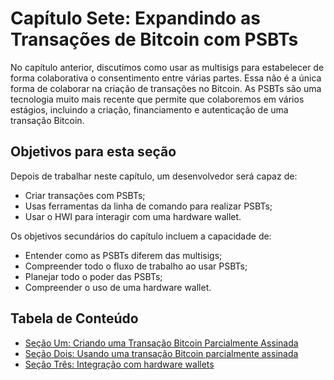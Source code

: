 # Capítulo Sete: Expandindo as Transações de Bitcoin com PSBTs

No capítulo anterior, discutimos como usar as multisigs para estabelecer de forma colaborativa o consentimento entre várias partes. Essa não é a única forma de colaborar na criação de transações no Bitcoin. As PSBTs são uma tecnologia muito mais recente que permite que colaboremos em vários estágios, incluindo a criação, financiamento e autenticação de uma transação Bitcoin.

## Objetivos para esta seção

Depois de trabalhar neste capítulo, um desenvolvedor será capaz de:

   * Criar transações com PSBTs;
   * Usas ferramentas da linha de comando para realizar PSBTs;
   * Usar o HWI para interagir com uma hardware wallet.

Os objetivos secundários do capítulo incluem a capacidade de:

   * Entender como as PSBTs diferem das multisigs;
   * Compreender todo o fluxo de trabalho ao usar PSBTs;
   * Planejar todo o poder das PSBTs;
   * Compreender o uso de uma hardware wallet.

## Tabela de Conteúdo

   * [Seção Um: Criando uma Transação Bitcoin Parcialmente Assinada](07_1_Creating_a_Partially_Signed_Bitcoin_Transaction.md)
   * [Seção Dois: Usando uma transação Bitcoin parcialmente assinada](07_2_Using_a_Partially_Signed_Bitcoin_Transaction.md)
   * [Seção Três: Integração com hardware wallets](07_3_Integrating_with_Hardware_Wallets.md)